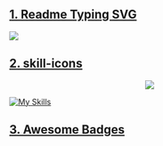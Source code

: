 
## [1. Readme Typing SVG](https://github.com/denvercoder1/readme-typing-svg)
<a href="https://github.com/DenverCoder1/readme-typing-svg">
  <img src="https://readme-typing-svg.herokuapp.com?center=true&width=500&height=50&color=457B9D&size=26&lines=Desarollador Backend;Desaroolador WEB;Desarrollador Flutter;Desarrollador DevOps">
  </a>

## [2. skill-icons ](https://github.com/tandpfun/skill-icons#readme)

<p align="center">
  <a href="https://skillicons.dev">
    <img src="https://skillicons.dev/icons?i=git,docker,c,vim" />
  </a>
</p>

[![My Skills](https://skillicons.dev/icons?i=aws,&&gcp,azure,react,vue,flutter&perline=3)](https://skillicons.dev)


## [3. Awesome Badges  ](https://dev.to/envoy_/150-badges-for-github-pnk)
